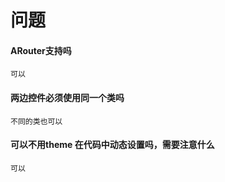 # 问题
#### ARouter支持吗            
    可以
#### 两边控件必须使用同一个类吗
    不同的类也可以
#### 可以不用theme 在代码中动态设置吗，需要注意什么
    可以